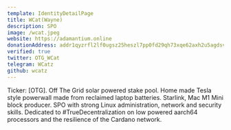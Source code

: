 ```yaml
---
template: IdentityDetailPage
title: WCat(Wayne)
description: SPO
image: /wcat.jpeg
website: https://adamantium.online
donationAddress: addr1qyzrfl2lf0ugsz25heszl7pp0fd29qh73xqe62axh2u5agdsvcnspa6ljktrhpxj2rfjv09xyxppd9lvg0mkzk3cj7gs3qxxwx
verified: true
twitter: OTG_WCat
telegram: WCatz
github: wcatz
---
```


Ticker: [OTG]. Off The Grid solar powered stake pool. Home made Tesla style powerwall made from reclaimed laptop batteries. Starlink, Mac M1 Mini block producer. SPO with strong Linux administration, network and security skills. Dedicated to #TrueDecentralization on low powered aarch64 processors and the resilience of the Cardano network.
